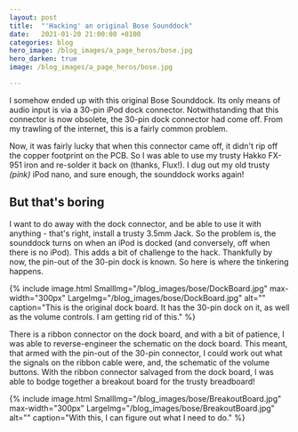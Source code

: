 ```yaml
---
layout: post
title:  "'Hacking' an original Bose Sounddock"
date:   2021-01-20 21:00:00 +0100
categories: blog
hero_image: /blog_images/a_page_heros/bose.jpg
hero_darken: true
image: /blog_images/a_page_heros/bose.jpg

---
```

I somehow ended up with this original Bose Sounddock. Its only means of audio input is via a 30-pin iPod dock connector. Notwithstanding that this connector is now obsolete, the 30-pin dock connector had come off. From my trawling of the internet, this is a fairly common problem.

Now, it was fairly lucky that when this connector came off, it didn't rip off the copper footprint on the PCB. So I was able to use my trusty Hakko FX-951 iron and re-solder it back on (thanks, Flux!). I dug out my old trusty *(pink)* iPod nano, and sure enough, the sounddock works again!

But that's boring
-----------------
I want to do away with the dock connector, and be able to use it with anything - that's right, install a trusty 3.5mm Jack.
So the problem is, the sounddock turns on when an iPod is docked (and conversely, off when there is no iPod). This adds a bit of challenge to the hack. Thankfully by now, the pin-out of the 30-pin dock is known. So here is where the tinkering happens.

{% include image.html 
SmallImg="/blog_images/bose/DockBoard.jpg" max-width="300px" 
LargeImg="/blog_images/bose/DockBoard.jpg" 
alt=""
caption="This is the original dock board. It has the 30-pin dock on it, as well as the volume controls. I am getting rid of this." 
%}

There is a ribbon connector on the dock board, and with a bit of patience, I was able to reverse-engineer the schematic on the dock board. This meant, that armed with the pin-out of the 30-pin connector, I could work out what the signals on the ribbon cable were, and, the schematic of the volume buttons. With the ribbon connector salvaged from the dock board, I was able to bodge together a breakout board for the trusty breadboard!

{% include image.html 
SmallImg="/blog_images/bose/BreakoutBoard.jpg" max-width="300px" 
LargeImg="/blog_images/bose/BreakoutBoard.jpg" 
alt=""
caption="With this, I can figure out what I need to do." 
%}




